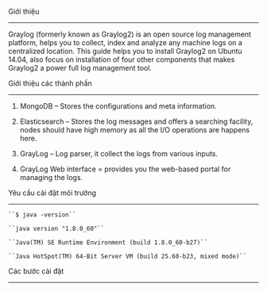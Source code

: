 Giới thiệu
**********
Graylog (formerly known as Graylog2) is an open source log management platform, helps you to collect, index and analyze any machine logs on a centralized location. This guide helps you to install Graylog2 on Ubuntu 14.04, also focus on installation of four other components that makes Graylog2 a power full log management tool.

Giới thiệu các thành phần
*************************

1. MongoDB – Stores the configurations and meta information.

2. Elasticsearch – Stores the log messages and offers a searching facility, nodes should have high memory as all the I/O operations are happens here.

3. GrayLog – Log parser, it collect the logs from various inputs.

4. GrayLog Web interface = provides you the web-based portal for managing the logs.


Yêu cầu cài đặt môi trường
**************************
    
    ``$ java -version``
    
    ``java version "1.8.0_60"``
    
    ``Java(TM) SE Runtime Environment (build 1.8.0_60-b27)``
    
    ``Java HotSpot(TM) 64-Bit Server VM (build 25.60-b23, mixed mode)``



Các bước cài đặt
****************
